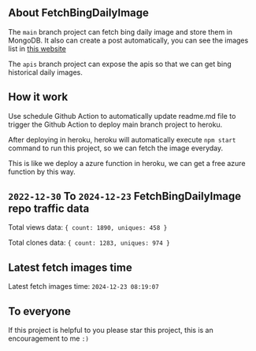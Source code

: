 ## About FetchBingDailyImage

The `main` branch project can fetch bing daily image and store them in MongoDB.
It also can create a post automatically, you can see the images list in [this website](https://oursalbum.netlify.app)

The `apis` branch project can expose the apis so that we can get bing historical daily images.

## How it work

Use schedule Github Action to automatically update readme.md file to trigger the Github Action to deploy main branch project to heroku.

After deploying in heroku, heroku will automatically execute `npm start` command to run this project, so we can fetch the image everyday.

This is like we deploy a azure function in heroku, we can get a free azure function by this way.

## `2022-12-30` To `2024-12-23` FetchBingDailyImage repo traffic data

Total views data: `{ count: 1890, uniques: 458 }`

Total clones data: `{ count: 1283, uniques: 974 }`

## Latest fetch images time

Latest fetch images time: `2024-12-23 08:19:07`

## To everyone

If this project is helpful to you please star this project, this is an encouragement to me `:)`



